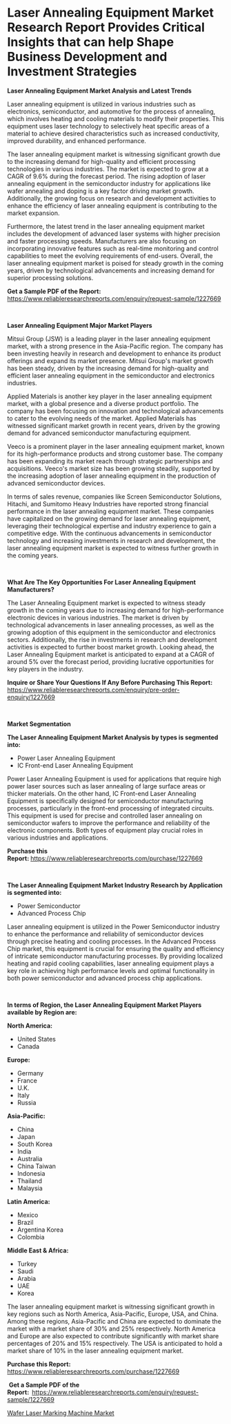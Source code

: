 <p><h1>Laser Annealing Equipment Market Research Report Provides Critical Insights that can help Shape Business Development and Investment Strategies</h1></p><p><strong>Laser Annealing Equipment Market Analysis and Latest Trends</strong></p>
<p><p>Laser annealing equipment is utilized in various industries such as electronics, semiconductor, and automotive for the process of annealing, which involves heating and cooling materials to modify their properties. This equipment uses laser technology to selectively heat specific areas of a material to achieve desired characteristics such as increased conductivity, improved durability, and enhanced performance.</p><p>The laser annealing equipment market is witnessing significant growth due to the increasing demand for high-quality and efficient processing technologies in various industries. The market is expected to grow at a CAGR of 9.6% during the forecast period. The rising adoption of laser annealing equipment in the semiconductor industry for applications like wafer annealing and doping is a key factor driving market growth. Additionally, the growing focus on research and development activities to enhance the efficiency of laser annealing equipment is contributing to the market expansion.</p><p>Furthermore, the latest trend in the laser annealing equipment market includes the development of advanced laser systems with higher precision and faster processing speeds. Manufacturers are also focusing on incorporating innovative features such as real-time monitoring and control capabilities to meet the evolving requirements of end-users. Overall, the laser annealing equipment market is poised for steady growth in the coming years, driven by technological advancements and increasing demand for superior processing solutions.</p></p>
<p><strong>Get a Sample PDF of the Report:&nbsp;</strong> <a href="https://www.reliableresearchreports.com/enquiry/request-sample/1227669">https://www.reliableresearchreports.com/enquiry/request-sample/1227669</a></p>
<p>&nbsp;</p>
<p><strong>Laser Annealing Equipment Major Market Players</strong></p>
<p><p>Mitsui Group (JSW) is a leading player in the laser annealing equipment market, with a strong presence in the Asia-Pacific region. The company has been investing heavily in research and development to enhance its product offerings and expand its market presence. Mitsui Group's market growth has been steady, driven by the increasing demand for high-quality and efficient laser annealing equipment in the semiconductor and electronics industries.</p><p>Applied Materials is another key player in the laser annealing equipment market, with a global presence and a diverse product portfolio. The company has been focusing on innovation and technological advancements to cater to the evolving needs of the market. Applied Materials has witnessed significant market growth in recent years, driven by the growing demand for advanced semiconductor manufacturing equipment.</p><p>Veeco is a prominent player in the laser annealing equipment market, known for its high-performance products and strong customer base. The company has been expanding its market reach through strategic partnerships and acquisitions. Veeco's market size has been growing steadily, supported by the increasing adoption of laser annealing equipment in the production of advanced semiconductor devices.</p><p>In terms of sales revenue, companies like Screen Semiconductor Solutions, Hitachi, and Sumitomo Heavy Industries have reported strong financial performance in the laser annealing equipment market. These companies have capitalized on the growing demand for laser annealing equipment, leveraging their technological expertise and industry experience to gain a competitive edge. With the continuous advancements in semiconductor technology and increasing investments in research and development, the laser annealing equipment market is expected to witness further growth in the coming years.</p></p>
<p>&nbsp;</p>
<p><strong>What Are The Key Opportunities For Laser Annealing Equipment Manufacturers?</strong></p>
<p><p>The Laser Annealing Equipment market is expected to witness steady growth in the coming years due to increasing demand for high-performance electronic devices in various industries. The market is driven by technological advancements in laser annealing processes, as well as the growing adoption of this equipment in the semiconductor and electronics sectors. Additionally, the rise in investments in research and development activities is expected to further boost market growth. Looking ahead, the Laser Annealing Equipment market is anticipated to expand at a CAGR of around 5% over the forecast period, providing lucrative opportunities for key players in the industry.</p></p>
<p><strong>Inquire or Share Your Questions If Any Before Purchasing This Report:</strong> <a href="https://www.reliableresearchreports.com/enquiry/pre-order-enquiry/1227669">https://www.reliableresearchreports.com/enquiry/pre-order-enquiry/1227669</a></p>
<p>&nbsp;</p>
<p><strong>Market Segmentation</strong></p>
<p><strong>The Laser Annealing Equipment Market Analysis by types is segmented into:</strong></p>
<p><ul><li>Power Laser Annealing Equipment</li><li>IC Front-end Laser Annealing Equipment</li></ul></p>
<p><p>Power Laser Annealing Equipment is used for applications that require high power laser sources such as laser annealing of large surface areas or thicker materials. On the other hand, IC Front-end Laser Annealing Equipment is specifically designed for semiconductor manufacturing processes, particularly in the front-end processing of integrated circuits. This equipment is used for precise and controlled laser annealing on semiconductor wafers to improve the performance and reliability of the electronic components. Both types of equipment play crucial roles in various industries and applications.</p></p>
<p><strong>Purchase this Report:&nbsp;</strong><a href="https://www.reliableresearchreports.com/purchase/1227669">https://www.reliableresearchreports.com/purchase/1227669</a></p>
<p>&nbsp;</p>
<p><strong>The Laser Annealing Equipment Market Industry Research by Application is segmented into:</strong></p>
<p><ul><li>Power Semiconductor</li><li>Advanced Process Chip</li></ul></p>
<p><p>Laser annealing equipment is utilized in the Power Semiconductor industry to enhance the performance and reliability of semiconductor devices through precise heating and cooling processes. In the Advanced Process Chip market, this equipment is crucial for ensuring the quality and efficiency of intricate semiconductor manufacturing processes. By providing localized heating and rapid cooling capabilities, laser annealing equipment plays a key role in achieving high performance levels and optimal functionality in both power semiconductor and advanced process chip applications.</p></p>
<p>&nbsp;</p>
<p><strong>In terms of Region, the Laser Annealing Equipment Market Players available by Region are:</strong></p>
<p>
    <p> <strong> North America: </strong>
        <ul>
            <li>United States</li>
            <li>Canada</li>
        </ul>
        </p> 
    <p> <strong> Europe: </strong>
        <ul>
            <li>Germany</li>
            <li>France</li>
            <li>U.K.</li>
            <li>Italy</li>
            <li>Russia</li>
        </ul>
        </p> 
    <p> <strong> Asia-Pacific: </strong>
        <ul>
            <li>China</li>
            <li>Japan</li>
            <li>South Korea</li>
            <li>India</li>
            <li>Australia</li>
            <li>China Taiwan</li>
            <li>Indonesia</li>
            <li>Thailand</li>
            <li>Malaysia</li>
        </ul>
        </p> 
    <p> <strong> Latin America: </strong>
        <ul>
            <li>Mexico</li>
            <li>Brazil</li>
            <li>Argentina Korea</li>
            <li>Colombia</li>
        </ul>
        </p> 
    <p> <strong> Middle East & Africa: </strong>
        <ul>
            <li>Turkey</li>
            <li>Saudi</li>
            <li>Arabia</li>
            <li>UAE</li>
            <li>Korea</li>
        </ul>
    </p>
    </p>
<p><p>The laser annealing equipment market is witnessing significant growth in key regions such as North America, Asia-Pacific, Europe, USA, and China. Among these regions, Asia-Pacific and China are expected to dominate the market with a market share of 30% and 25% respectively. North America and Europe are also expected to contribute significantly with market share percentages of 20% and 15% respectively. The USA is anticipated to hold a market share of 10% in the laser annealing equipment market.</p></p>
<p><strong>Purchase this Report: </strong><a href="https://www.reliableresearchreports.com/purchase/1227669">https://www.reliableresearchreports.com/purchase/1227669</a></p>
<p>&nbsp;<strong>Get a Sample PDF of the Report:&nbsp;&nbsp;</strong><a href="https://www.reliableresearchreports.com/enquiry/request-sample/1227669">https://www.reliableresearchreports.com/enquiry/request-sample/1227669</a></p>
<p><strong></strong></p>
<p><p><a href="https://github.com/JameTravis/Market-Research-Report-List-4/blob/main/wafer-laser-marking-machine-market.md">Wafer Laser Marking Machine Market</a></p></p>